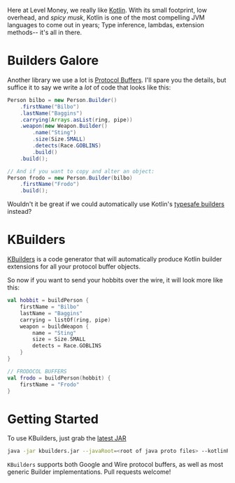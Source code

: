 Here at Level Money, we really like [Kotlin](https://www.kotlinlang.org). With its small footprint, low overhead, and _spicy musk_, Kotlin is one of the most compelling JVM languages to come out in years; Type inference, lambdas, extension methods-- it's all in there.

# Builders Galore
Another library we use a lot is [Protocol Buffers](https://developers.google.com/protocol-buffers). I'll spare you the details, but suffice it to say we write a _lot_ of code that looks like this:

```Java
Person bilbo = new Person.Builder()
	.firstName("Bilbo")
	.lastName("Baggins")
	.carrying(Arrays.asList(ring, pipe))
	.weapon(new Weapon.Builder()
		.name("Sting")
		.size(Size.SMALL)
		.detects(Race.GOBLINS)
		.build()
	.build();

// And if you want to copy and alter an object:
Person frodo = new Person.Builder(bilbo)
	.firstName("Frodo")
	.build();
```

Wouldn't it be great if we could automatically use Kotlin's [typesafe builders](http://kotlinlang.org/docs/reference/type-safe-builders.html) instead?

# KBuilders

[KBuilders](https://github.com/Levelmoney/kbuilders) is a code generator that will automatically produce Kotlin builder extensions for all your protocol buffer objects.

So now if you want to send your hobbits over the wire, it will look more like this:

```Kotlin
val hobbit = buildPerson {
	firstName = "Bilbo"
	lastName = "Baggins"
	carrying = listOf(ring, pipe)
	weapon = buildWeapon {
		name = "Sting"
		size = Size.SMALL
		detects = Race.GOBLINS
	}
}

// FRODOCOL BUFFERS
val frodo = buildPerson(hobbit) {
	firstName = "Frodo" 
}
```

# Getting Started
To use KBuilders, just grab the [latest JAR](https://github.com/Levelmoney/kbuilders/releases/download/0.9/kbuilders.jar)
```bash
java -jar kbuilders.jar --javaRoot=<root of java proto files> --kotlinRoot=<root of destination kotlin files> [--inline] [--methodPrefix=<prefix>]
```

`KBuilders` supports both Google and Wire protocol buffers, as well as most generic Builder implementations. Pull requests welcome!
